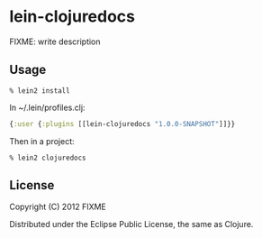 # lein-clojuredocs

FIXME: write description

## Usage

```
% lein2 install
```

In ~/.lein/profiles.clj:

```clojure
{:user {:plugins [[lein-clojuredocs "1.0.0-SNAPSHOT"]]}}
```

Then in a project:

```
% lein2 clojuredocs
```

## License

Copyright (C) 2012 FIXME

Distributed under the Eclipse Public License, the same as Clojure.
